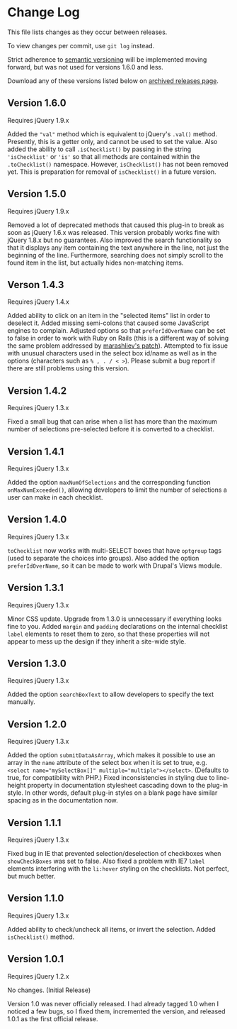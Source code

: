 # Change Log

This file lists changes as they occur between releases.

To view changes per commit, use `git log` instead.

Strict adherence to [semantic versioning](semver.org) will be
implemented moving forward, but was not used for versions 1.6.0 and less.

Download any of these versions listed below on
[archived releases page](http://scotthorlbeck.com/code/tochecklist/?action=releases).

## Version 1.6.0

Requires jQuery 1.9.x

Added the `"val"` method which is equivalent to jQuery's `.val()` method.
Presently, this is a getter only, and cannot be used to set the value.
Also added the ability to call `.isChecklist()` by passing in the string
`'isChecklist'` or `'is'` so that all methods are contained within the 
`.toChecklist()` namespace. However, `isChecklist()` has not been removed
yet. This is preparation for removal of `isChecklist()` in a future
version.


## Version 1.5.0

Requires jQuery 1.9.x

Removed a lot of deprecated methods that caused this plug-in to break as 
soon as jQuery 1.6.x was released. This version probably works fine with 
jQuery 1.8.x but no guarantees. Also improved the search functionality so
that it displays any item containing the text anywhere in the line, not 
just the beginning of the line. Furthermore, searching does not simply 
scroll to the found item in the list, but actually hides non-matching 
items. 


## Verson 1.4.3

Requires jQuery 1.4.x

Added ability to click on an item in the "selected items" list in order to
deselect it. Added missing semi-colons that caused some JavaScript engines
to complain. Adjusted options so that `preferIdOverName` can be set to 
false in order to work with Ruby on Rails (this is a different way of 
solving the same problem addressed by
[marashliev's patch](http://github.com/marashliev/toChecklist-plug-in-for-jQuery)). 
Attempted to fix issue with unusual characters used in the select box 
id/name as well as in the options (characters such as `% , . / < >`). 
Please submit a bug report if there are still problems using this version. 


## Version 1.4.2

Requires jQuery 1.3.x

Fixed a small bug that can arise when a list has more than the maximum 
number of selections pre-selected before it is converted to a checklist.


## Version 1.4.1

Requires jQuery 1.3.x

Added the option `maxNumOfSelections` and the corresponding function
`onMaxNumExceeded()`, allowing developers to limit the number of 
selections a user can make in each checklist. 


## Version 1.4.0

Requires jQuery 1.3.x

`toChecklist` now works with multi-SELECT boxes that have `optgroup` tags
(used to separate the choices into groups). Also added the option 
`preferIdOverName`, so it can be made to work with Drupal's Views module. 


## Version 1.3.1

Requires jQuery 1.3.x

Minor CSS update. Upgrade from 1.3.0 is unnecessary if everything looks 
fine to you. Added `margin` and `padding` declarations on the internal 
checklist `label` elements to reset them to zero, so that these properties
will not appear to mess up the design if they inherit a site-wide style.


## Version 1.3.0

Requires jQuery 1.3.x

Added the option `searchBoxText` to allow developers to specify the text
manually.


## Version 1.2.0

Requires jQuery 1.3.x

Added the option `submitDataAsArray`, which makes it possible to use an 
array in the `name` attribute of the select box when it is set to true, 
e.g. `<select name="mySelectBox[]" multiple="multiple"></select>`. 
(Defaults to true, for compatibility with PHP.) Fixed inconsistencies in 
styling due to line-height property in documentation stylesheet cascading
down to the plug-in style. In other words, default plug-in styles on a 
blank page have similar spacing as in the documentation now.



## Version 1.1.1

Requires jQuery 1.3.x

Fixed bug in IE that prevented selection/deselection of checkboxes when 
`showCheckBoxes` was set to false. Also fixed a problem with IE7 `label` 
elements interfering with the `li:hover` styling on the checklists. Not 
perfect, but much better.



## Version 1.1.0

Requires jQuery 1.3.x

Added ability to check/uncheck all items, or invert the selection. 
Added `isChecklist()` method.



## Version 1.0.1

Requires jQuery 1.2.x

No changes. (Initial Release) 

Version 1.0 was never officially released. I had already tagged 1.0 when 
I noticed a few bugs, so I fixed them, incremented the version, and 
released 1.0.1 as the first official release.
